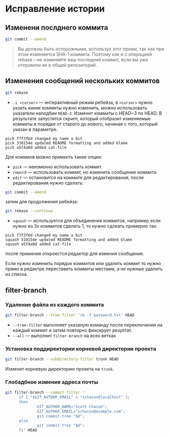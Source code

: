 # Исправление истории

## Изменени послднего коммита

```bash
git commit --amend
```
>Вы должны быть осторожными, используя этот прием, так как при этом изменяется SHA-1 коммита. Поэтому как и с операцией rebase – не изменяйте ваш последний коммит, если вы уже отправили ее в общий репозиторий.

## Изменения сообщений нескольких коммитов

```bash
git rebase
```
* `-i <cursor>` — интерактивный режим ребейза, в `<cursor>` нужно укзать какие коммиты нужно изменить, можно использовать указатели наподбии `HEAD~3`. Изменит коммиты с HEAD~3 по HEAD.
В результате запустится скрипт, который отобразит изменяемые коммиты в порядке от старого до нового, начиная с того, который указан в параметре.
```
pick f7f3f6d changed my name a bit
pick 310154e updated README formatting and added blame
pick a5f4a0d added cat-file
```
Для коммиов можно применть такие опции:

* `pick` — неизменно использовать коммит.
* `reword` — использовать коммит, но изменить сообщение коммита.
* `edit` — остановится на коммите для редактирования, после редактирования нужно сделать:
```bash
git commit --amend
```
затем для продолжения ребейза:
```bash
git rebase --continue
```
* `squash` — используется для объединения коммитов, например если нужно из 3х коммитов сделать 1, то нужно сдлеать примерно так:
```
pick f7f3f6d changed my name a bit
squash 310154e updated README formatting and added blame
squash a5f4a0d added cat-file
```
после примения откроестся редактор для измения сообщения.

Если нужно изменить порядок коммитов или удалить коммит то нужно прямо в редактре переставить коммиты местами, а не нужные удалить из списка.

## filter-branch

### Удаление файла из каждого коммита

```bash
git filter-branch --tree-filter 'rm -f password.txt' HEAD
```
* `--tree-filter` выполняет указаную команду после переключения на каждый коммит и затем повторно фиксирует резултат.
* `--all` — выполнит `filter-branch` на всех ветках

### Установка поддиректории корневой директории проекта

```bash
git filter-branch --subdirectory-filter trunk HEAD
```
Изменит корневую директорию проекта на `trunk`.

### Глобадбное измения адреса почты

```bash
git filter-branch --commit-filter '
      if [ "$GIT_AUTHOR_EMAIL" = "schacon@localhost" ];
      then
              GIT_AUTHOR_NAME="Scott Chacon";
              GIT_AUTHOR_EMAIL="schacon@example.com";
              git commit-tree "$@";
      else
              git commit-tree "$@";
      fi' HEAD
```
